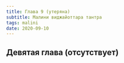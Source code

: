 ```yaml
---
title: Глава 9 (утеряна)
subtitle: Малини виджайоттара тантра
tags: malini
date: 2020-09-10
---
```


## Девятая глава (отсутствует)